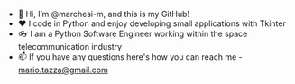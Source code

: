 - 🐍 Hi, I’m @marchesi-m, and this is my GitHub!
- ❤ I code in Python and enjoy developing small applications with Tkinter
- 👓 I am a Python Software Engineer working within the space telecommunication industry
- 📫 If you have any questions here's how you can reach me - mario.tazza@gmail.com

<!---
marchesi-m/marchesi-m is a ✨ special ✨ repository because its `README.md` (this file) appears on your GitHub profile.
You can click the Preview link to take a look at your changes.
--->
